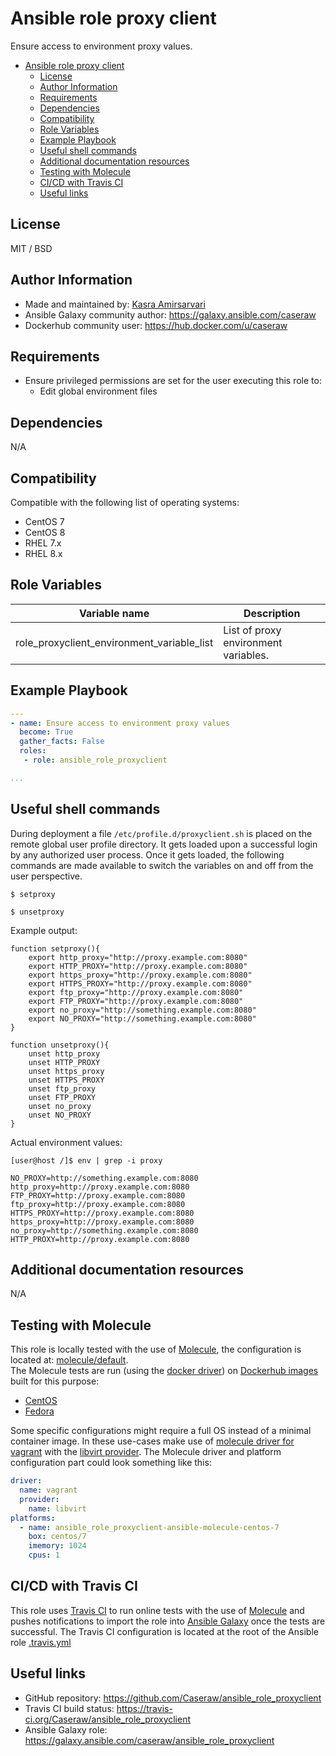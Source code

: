 # Ansible role proxy client

Ensure access to environment proxy values.

- [Ansible role proxy client](#ansible-role-proxy-client)
  - [License](#license)
  - [Author Information](#author-information)
  - [Requirements](#requirements)
  - [Dependencies](#dependencies)
  - [Compatibility](#compatibility)
  - [Role Variables](#role-variables)
  - [Example Playbook](#example-playbook)
  - [Useful shell commands](#useful-shell-commands)
  - [Additional documentation resources](#additional-documentation-resources)
  - [Testing with Molecule](#testing-with-molecule)
  - [CI/CD with Travis CI](#cicd-with-travis-ci)
  - [Useful links](#useful-links)

## License

MIT / BSD

## Author Information

- Made and maintained by: [Kasra Amirsarvari](https://www.linkedin.com/in/caseraw)
- Ansible Galaxy community author: <https://galaxy.ansible.com/caseraw>
- Dockerhub community user: <https://hub.docker.com/u/caseraw>

## Requirements

- Ensure privileged permissions are set for the user executing this role to:
  - Edit global environment files

## Dependencies

N/A

## Compatibility

Compatible with the following list of operating systems:

- CentOS 7
- CentOS 8
- RHEL 7.x
- RHEL 8.x

## Role Variables

| Variable name | Description |
|---------------|-------------|
| role_proxyclient_environment_variable_list | List of proxy environment variables. |

## Example Playbook

```yaml
---
- name: Ensure access to environment proxy values
  become: True
  gather_facts: False
  roles:
   - role: ansible_role_proxyclient

...
```

## Useful shell commands

During deployment a file `/etc/profile.d/proxyclient.sh` is placed on the remote global user profile directory. It gets loaded upon a successful login by any authorized user process. Once it gets loaded, the following commands are made available to switch the variables on and off from the user perspective.

```shell
$ setproxy

$ unsetproxy
```

Example output:

```shell
function setproxy(){
    export http_proxy="http://proxy.example.com:8080"
    export HTTP_PROXY="http://proxy.example.com:8080"
    export https_proxy="http://proxy.example.com:8080"
    export HTTPS_PROXY="http://proxy.example.com:8080"
    export ftp_proxy="http://proxy.example.com:8080"
    export FTP_PROXY="http://proxy.example.com:8080"
    export no_proxy="http://something.example.com:8080"
    export NO_PROXY="http://something.example.com:8080"
}

function unsetproxy(){
    unset http_proxy
    unset HTTP_PROXY
    unset https_proxy
    unset HTTPS_PROXY
    unset ftp_proxy
    unset FTP_PROXY
    unset no_proxy
    unset NO_PROXY
}
```

Actual environment values:

```shell
[user@host /]$ env | grep -i proxy

NO_PROXY=http://something.example.com:8080
http_proxy=http://proxy.example.com:8080
FTP_PROXY=http://proxy.example.com:8080
ftp_proxy=http://proxy.example.com:8080
HTTPS_PROXY=http://proxy.example.com:8080
https_proxy=http://proxy.example.com:8080
no_proxy=http://something.example.com:8080
HTTP_PROXY=http://proxy.example.com:8080

```

## Additional documentation resources

N/A

## Testing with Molecule

This role is locally tested with the use of [Molecule](https://molecule.readthedocs.io/en/latest/), the configuration is located at: [molecule/default](molecule/default).  
The Molecule tests are run (using the [docker driver](https://molecule.readthedocs.io/en/latest/configuration.html#docker)) on [Dockerhub images](https://hub.docker.com/u/caseraw) built for this purpose:

- [CentOS](https://hub.docker.com/r/caseraw/ansible-molecule-centos)
- [Fedora](https://hub.docker.com/r/caseraw/ansible-molecule-fedora)

Some specific configurations might require a full OS instead of a minimal container image. In these use-cases make use of [molecule driver for vagrant](https://molecule.readthedocs.io/en/latest/configuration.html#vagrant) with the [libvirt provider](https://molecule.readthedocs.io/en/latest/configuration.html#molecule-vagrant-module). The Molecule driver and platform configuration part could look something like this:

```yaml
driver:
  name: vagrant
  provider:
    name: libvirt
platforms:
  - name: ansible_role_proxyclient-ansible-molecule-centos-7
    box: centos/7
    imemory: 1024
    cpus: 1
```

## CI/CD with Travis CI

This role uses [Travis CI](https://travis-ci.org/) to run online tests with the use of [Molecule](https://molecule.readthedocs.io/en/latest/) and pushes notifications to import the role into [Ansible Galaxy](https://galaxy.ansible.com/) once the tests are successful. The Travis CI configuration is located at the root of the Ansible role [.travis.yml](.travis.yml)

## Useful links

- GitHub repository: <https://github.com/Caseraw/ansible_role_proxyclient>
- Travis CI build status: <https://travis-ci.org/Caseraw/ansible_role_proxyclient>
- Ansible Galaxy role: <https://galaxy.ansible.com/caseraw/ansible_role_proxyclient>
